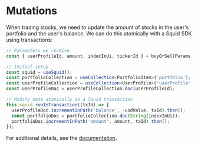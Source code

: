 # Mutations

When trading stocks, we need to update the amount of stocks in the user's portfolio and the user's balance. We can do
this atomically with a Squid SDK using transactions:

```typescript
// Parameters we receive
const { userProfileId, amount, indexInUi, tickerId } = buyOrSellParams;

// Initial setup
const squid = useSquid();
const portfolioCollection = useCollection<PortfolioItem>('portfolio');
const userProfileCollection = useCollection<UserProfile>('userProfile');
const userProfileDoc = userProfileCollection.doc(userProfileId);

// Modify data atomically in a Squid transaction
this.squid.runInTransaction((txId) => {
  userProfileDoc.incrementInPath('balance', -usdValue, txId).then();
  const portfolioDoc = portfolioCollection.doc(String(indexInUi));
  portfolioDoc.incrementInPath('amount', amount, txId).then();
});
```

For additional details, see the  <a target="_blank" href="https://docs.squid.cloud/docs/development-tools/client-sdk/mutations">
documentation</a>.
